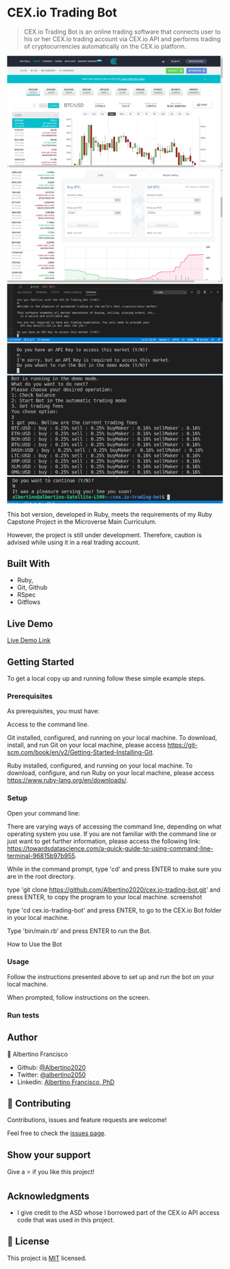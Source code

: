 # CEX.io Trading Bot

> CEX.io Trading Bot is an online trading software that connects user to his or her CEX.io trading account via CEX.io API and performs trading of cryptocurrencies automatically on the CEX.io platform.

![screenshot](./img/cexio.png)
![screenshot](./img/cexio2.png)
![screenshot](./img/vsc-ruby.png)
![screenshot](./img/vsc-ruby2.png)
![screenshot](./img/vsc-ruby3.png)
![screenshot](./img/vsc-ruby5.png)

This bot version, developed in Ruby, meets the requirements of my Ruby Capstone Project in the Microverse Main Curriculum. 

However, the project is still under development. Therefore, caution is advised while using it in a real trading account. 

## Built With

- Ruby,
- Git, Github
- RSpec
- Gitflows

## Live Demo

[Live Demo Link](https://github.com/Albertino2020/cex.io-trading-bot/)

## Getting Started

To get a local copy up and running follow these simple example steps.

### Prerequisites

As prerequisites, you must have:

Access to the command line.

Git installed, configured, and running on your local machine. To download, install, and run Git on your local machine, please access https://git-scm.com/book/en/v2/Getting-Started-Installing-Git.

Ruby installed, configured, and running on your local machine. To download, configure, and run Ruby on your local machine, please access https://www.ruby-lang.org/en/downloads/.

### Setup
Open your command line:

There are varying ways of accessing the command line, depending on what operating system you use. If you are not familiar with the command line or just want to get further information, please access the following link: https://towardsdatascience.com/a-quick-guide-to-using-command-line-terminal-96815b97b955.

While in the command prompt, type 'cd' and press ENTER to make sure you are in the root directory.

type 'git clone https://github.com/Albertino2020/cex.io-trading-bot.git' and press ENTER, to copy the program to your local machine.
screenshot

type 'cd cex.io-trading-bot' and press ENTER, to go to the CEX.io Bot folder in your local machine.

Type 'bin/main.rb' and press ENTER to run the Bot.

How to Use the Bot

### Usage

Follow the instructions presented above to set up and run the bot on your local machine.

When prompted, follow instructions on the screen.

### Run tests


## Author

👤 Albertino Francisco

- Github: [@Albertino2020](https://github.com/Albertino2020)
- Twitter: [@albertino2050](https://twitter.com/albertino2050)
- Linkedin: [Albertino Francisco, PhD](https://linkedin.com/in/boamorte)

## 🤝 Contributing

Contributions, issues and feature requests are welcome!

Feel free to check the [issues page](issues/).

## Show your support

Give a ⭐️ if you like this project!

## Acknowledgments

- I give credit to the ASD whose I borrowed part of the CEX.io API access code that was used in this project.

## 📝 License

This project is [MIT](lic.url) licensed.

